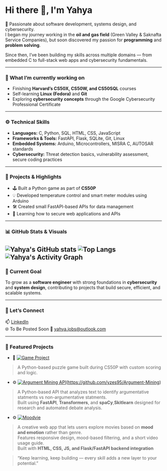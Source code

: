 # Hi there 👋, I'm Yahya  

🚀 Passionate about software development, systems design, and cybersecurity.  
I began my journey working in the **oil and gas field** (Green Valley & Saknafta Service Companies), but soon discovered my passion for **programming** and **problem solving**.  

Since then, I’ve been building my skills across multiple domains — from embedded C to full-stack web apps and cybersecurity fundamentals.  

---

### 🧠 What I’m currently working on
- Finishing **Harvard’s CS50X, CS50W, and CS50SQL** courses  
- Self-learning **Linux (Fedora)** and **Git**  
- Exploring **cybersecurity concepts** through the Google Cybersecurity Professional Certificate  

---

### ⚙️ Technical Skills
- **Languages:** C, Python, SQL, HTML, CSS, JavaScript  
- **Frameworks & Tools:** FastAPI, Flask, SQLite, Git, Linux  
- **Embedded Systems:** Arduino, Microcontrollers, MISRA C, AUTOSAR standards  
- **Cybersecurity:** Threat detection basics, vulnerability assessment, secure coding practices  

---

### 🧩 Projects & Highlights
- 🕹️ Built a Python game as part of **CS50P**
- 💡 Developed temperature control and smart meter modules using Arduino  
- 🛠️ Created small FastAPI-based APIs for data management  
- 🔐 Learning how to secure web applications and APIs  

---

### 📊 GitHub Stats & Visuals

![Yahya's GitHub stats](https://github-readme-stats.vercel.app/api?username=yzes95&show_icons=true&theme=radical) ![Top Langs](https://github-readme-stats.vercel.app/api/top-langs/?username=yzes95&layout=compact&theme=radical) 
![Yahya's Activity Graph](https://github-readme-activity-graph.vercel.app/graph?username=yzes95&theme=github-compact)
---

### 🌱 Current Goal
To grow as a **software engineer** with strong foundations in **cybersecurity** and **system design**, contributing to projects that build secure, efficient, and scalable systems.

---

### 💬 Let’s Connect
📫 [LinkedIn](https://www.linkedin.com/in/YOUR_LINKEDIN)  
🌐 To Be Posted Soon
📧 yahya.jobs@outlook.com  

---
### 🌟 Featured Projects

- 🧠 [![Game Project](https://github-readme-stats.vercel.app/api/pin/?username=yzes95&repo=Cat_Hunt_V1_Python&theme=radical)](https://github.com/yzes95/Cat_Hunt_V1_Python)
>  A Python-based puzzle game built during CS50P with custom scoring and logic.

- ⚙️ [![Argument Mining API](https://github-readme-stats.vercel.app/api/pin/?username=yzes95&repo=argument-mining&theme=radical)](https://github.com/yzes95/Argument-Mining-API)(https://github.com/yzes95/Argument-Mining)
> A Python-based API that analyzes text to identify argumentative statments vs non-argumentative statments.  
> Built using **FastAPI**, **Transformers**, and **spaCy**,**Skitlearn** designed for research and automated debate analysis.  


- ⚙️ [![Moodvie](https://github-readme-stats.vercel.app/api/pin/?username=yzes95&repo=moodvie&theme=radical)](https://github.com/yzes95/MoodVi)
> A creative web app that lets users explore movies based on **mood and emotion** rather than genre.  
> Features responsive design, mood-based filtering, and a short video usage guide.  
> Built with **HTML, CSS, JS, and Flask/FastAPI backend integration**



> “Keep learning, keep building — every skill adds a new layer to your potential.”
